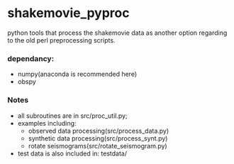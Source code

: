 # shakemovie_pyproc
python tools that process the shakemovie data as another option regarding to the old perl preprocessing scripts.

### dependancy:
* numpy(anaconda is recommended here) 
* obspy

### Notes
* all subroutines are in src/proc_util.py;
* examples including:
    - observed data processing(src/process_data.py)
    - synthetic data processing(src/process_synt.py)
    - rotate seismograms(src/rotate_seismogram.py)
* test data is also included in: testdata/

